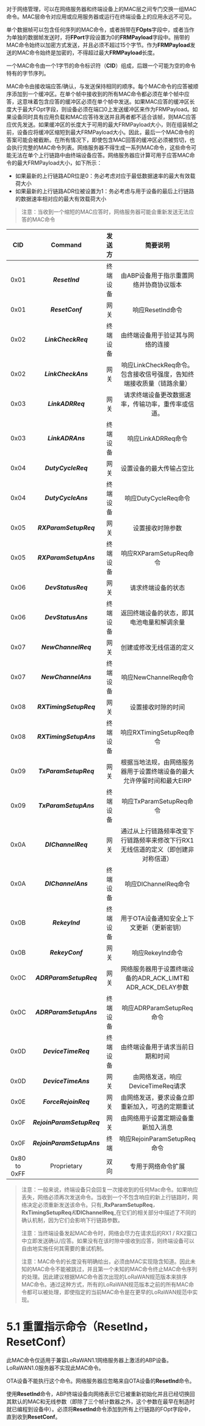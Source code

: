 对于网络管理，可以在网络服务器和终端设备上的MAC层之间专门交换一组MAC命令。MAC层命令对应用或应用服务器或运行在终端设备上的应用永远不可见。

单个数据帧可以包含任何序列的MAC命令，或者捎带在**FOpts**字段中，或者当作为单独的数据帧发送时，将**FPort**字段设置为0的**FRMPayload**字段中。捎带的MAC命令始终以加密方式发送，并且必须不超过15个字节。作为**FRMPayload**发送的MAC命令始终是加密的，不得超过最大**FRMPayload**长度。

一个MAC命令由一个1字节的命令标识符（**CID**）组成，后跟一个可能为空的命令特有的字节序列。

MAC命令由接收端应答/确认，与发送保持相同的顺序。每个MAC命令的应答被顺序添加到一个缓冲区。在单个帧中接收到的所有MAC命令都必须在单个帧中应答，这意味着包含应答的缓冲区必须在单个帧中发送。如果MAC应答的缓冲区长度大于最大FOpt字段，则设备必须在端口0上发送缓冲区来作为FRMPayload。如果设备同时具有应用负载和MAC应答待发送并且两者都不适合该帧，则MAC应答应优先发送。如果缓冲区的长度大于可用的最大FRMPayload大小，则在组装帧之前，设备应将缓冲区缩短到最大FRMPayload大小。因此，最后一个MAC命令的答案可能会被截断。在所有情况下，即使包含MAC回答的缓冲区必须被剪切，也会执行完整的MAC命令列表。网络服务器不得生成一系列MAC命令，这些命令可能无法在单个上行链路中由终端设备应答。网络服务器应计算可用于应答MAC命令的最大FRMPayload大小，如下所示：

* 如果最新的上行链路ADR位是0：务必考虑对应于最低数据速率的最大有效载荷大小
* 如果最新的上行链路ADR位被设置为1：务必考虑与用于设备的最后上行链路的数据速率相对应的最大有效载荷大小

> 注意：当收到一个缩短的MAC应答时，网络服务器可能会重新发送无法应答的MAC命令

| CID | Command | 发送方 | 简要说明 |
| :---: | :---: | :---: | :---: |
| 0x01 | _**ResetInd**_ | 终端设备 | 由ABP设备用于指示重置网络并协商协议版本 |
| 0x01 | _**ResetConf**_ | 网关 | 响应ResetInd命令 |
| 0x02 | _**LinkCheckReq**_ | 终端设备 | 由终端设备用于验证其与网络的连接 |
| 0x02 | _**LinkCheckAns**_ | 网关 | 响应LinkCheckReq命令。包含接收信号强度，告知终端接收质量（链路余量） |
| 0x03 | _**LinkADRReq**_ | 网关 | 请求终端设备更改数据速率，传输功率，重传率或信道。 |
| 0x03 | _**LinkADRAns**_ | 终端设备 | 响应LinkADRReq命令 |
| 0x04 | _**DutyCycleReq**_ | 网关 | 设置设备的最大传输占空比 |
| 0x04 | _**DutyCycleAns**_ | 终端设备 | 响应DutyCycleReq命令 |
| 0x05 | _**RXParamSetupReq**_ | 网关 | 设置接收时隙参数 |
| 0x05 | _**RXParamSetupAns**_ | 终端设备 | 响应RXParamSetupReq命令 |
| 0x06 | _**DevStatusReq**_ | 网关 | 请求终端设备的状态 |
| 0x06 | _**DevStatusAns**_ | 终端设备 | 返回终端设备的状态，即其电池电量和解调余量 |
| 0x07 | _**NewChannelReq**_ | 网关 | 创建或修改无线信道的定义 |
| 0x07 | _**NewChannelAns**_ | 终端设备 | 响应NewChannelReq命令 |
| 0x08 | _**RXTimingSetupReq**_ | 网关 | 设置接收时隙的时间 |
| 0x08 | _**RXTimingSetupAns**_ | 终端设备 | 响应RXTimingSetupReq命令 |
| 0x09 | _**TxParamSetupReq**_ | 网关 | 根据当地法规，由网络服务器用于设置终端设备的最大允许停留时间和最大EIRP |
| 0x09 | _**TxParamSetupAns**_ | 终端设备 | 响应TxParamSetupReq命令 |
| 0x0A | _**DlChannelReq**_ | 网关 | 通过从上行链路频率改变下行链路频率来修改下行RX1无线信道的定义（即创建非对称信道） |
| 0x0A | _**DlChannelAns**_ | 终端设备 | 响应DlChannelReq命令 |
| 0x0B | _**RekeyInd**_ | 终端设备 | 用于OTA设备通知安全上下文更新（更新密钥） |
| 0x0B | _**RekeyConf**_ | 网关 | 响应RekeyInd命令 |
| 0x0C | _**ADRParamSetupReq**_ | 网关 | 网络服务器用于设置终端设备的ADR\_ACK\_LIMT和ADR\_ACK\_DELAY参数 |
| 0x0C | _**ADRParamSetupAns**_ | 终端设备 | 响应ADRParamSetupReq命令 |
| 0x0D | _**DeviceTimeReq**_ | 终端设备 | 由终端设备用于请求当前日期和时间 |
| 0x0D | _**DeviceTimeAns**_ | 网关 | 由网络发送，响应DeviceTimeReq请求 |
| 0x0E | _**ForceRejoinReq**_ | 网关 | 由网络发送，要求设备立即重新加入，可选的定期重试 |
| 0x0F | _**RejoinParamSetupReq**_ | 网关 | 由网络用于设置定期设备重新加入消息 |
| 0x0F | _**RejoinParamSetupAns**_ | 终端 | 响应RejoinParamSetupReq命令 |
| 0x80 to 0xFF | Proprietary | 双向 | 专用于网络命令扩展 |

> 注意：一般来说，终端设备只会回复一次接收到的任何Mac命令。如果响应丢失，网络必须再次发送命令。当收到一个不包含响应的新上行链路时，网络决定必须重新发送该命令。只有_**RxParamSetupReq**_，_**RxTimingSetupReq**_和_**DlChannelReq**_在它们的相关部分中描述了不同的确认机制，因为它们会影响下行链路参数。
>
> 注意：当终端设备发起MAC命令时，网络会尽力在请求后的RX1 / RX2窗口中立即发送确认/应答。如果没有在该时隙中接收到应答，则终端设备可以自由地实施任何其需要的重试机制。
>
> 注意：MAC命令的长度没有明确给出，必须由MAC实现隐含知道。因此未知的MAC命令不能被跳过，并且第一个未知的MAC命令终止MAC命令序列的处理。因此建议根据MAC命令首次出现的LoRaWAN规范版本来排序MAC命令。通过这种方式，所有的LoRaWAN规范版本之前的所有MAC命令都可以被处理，即使指定的当前MAC命令是在更早的LoRaWAN规范中实现。

# 5.1 重置指示命令（ResetInd，ResetConf）

此MAC命令仅适用于兼容LoRaWAN1.1网络服务器上激活的ABP设备。LoRaWAN1.0服务器不实现此MAC命令。

OTA设备不能执行这个命令。网络服务器应忽略来自OTA设备的**ResetInd**命令。

使用**ResetInd**命令，ABP终端设备向网络表示它已被重新初始化并且已经切换回其默认的MAC和无线参数（即除了三个帧计数器之外，这个参数在最早在制造时就已编程到设备中）。必须将**ResetInd**命令添加到所有上行链路的FOpt字段中，直到收到**ResetConf**。

















